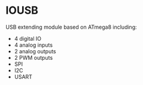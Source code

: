 IOUSB
==============
USB extending module based on ATmega8
including:
- 4 digital IO
- 4 analog inputs
- 2 analog outputs
- 2 PWM outputs
- SPI
- I2C
- USART
